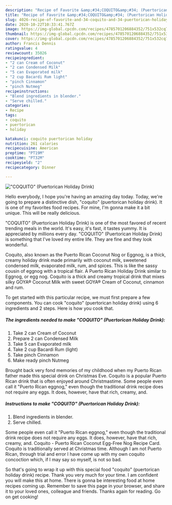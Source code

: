 ```yaml
---
description: "Recipe of Favorite &amp;#34;COQUITO&amp;#34; (Puertorican Holiday Drink)"
title: "Recipe of Favorite &amp;#34;COQUITO&amp;#34; (Puertorican Holiday Drink)"
slug: 4026-recipe-of-favorite-and-34-coquito-and-34-puertorican-holiday-drink
date: 2020-10-22T10:33:41.767Z
image: https://img-global.cpcdn.com/recipes/4785701206884352/751x532cq70/coquito-puertorican-holiday-drink-recipe-main-photo.jpg
thumbnail: https://img-global.cpcdn.com/recipes/4785701206884352/751x532cq70/coquito-puertorican-holiday-drink-recipe-main-photo.jpg
cover: https://img-global.cpcdn.com/recipes/4785701206884352/751x532cq70/coquito-puertorican-holiday-drink-recipe-main-photo.jpg
author: Francis Dennis
ratingvalue: 4
reviewcount: 35026
recipeingredient:
- "2 can Cream of Coconut"
- "2 can Condensed Milk"
- "5 can Evaporated milk"
- "2 cup Bacardi Rum light"
- "pinch Cinnamon"
- "pinch Nutmeg"
recipeinstructions:
- "Blend ingredients in blender."
- "Serve chilled."
categories:
- Recipe
tags:
- coquito
- puertorican
- holiday

katakunci: coquito puertorican holiday 
nutrition: 261 calories
recipecuisine: American
preptime: "PT19M"
cooktime: "PT32M"
recipeyield: "2"
recipecategory: Dinner

---
```



![&#34;COQUITO&#34; (Puertorican Holiday Drink)](https://img-global.cpcdn.com/recipes/4785701206884352/751x532cq70/coquito-puertorican-holiday-drink-recipe-main-photo.jpg)

Hello everybody, I hope you're having an amazing day today. Today, we're going to prepare a distinctive dish, &#34;coquito&#34; (puertorican holiday drink). It is one of my favorites food recipes. For mine, I'm gonna make it a bit unique. This will be really delicious.

&#34;COQUITO&#34; (Puertorican Holiday Drink) is one of the most favored of recent trending meals in the world. It's easy, it's fast, it tastes yummy. It is appreciated by millions every day. &#34;COQUITO&#34; (Puertorican Holiday Drink) is something that I've loved my entire life. They are fine and they look wonderful.

Coquito, also known as the Puerto Rican Coconut Nog or Eggnog, is a thick, creamy holiday drink made primarily with coconut milk, sweetened condensed milk, evaporated milk, rum, and spices. This is like the sassy cousin of eggnog with a tropical flair. A Puerto Rican Holiday Drink similar to Eggnog, or egg nog. Coquito is a thick and creamy tropical drink that mixes silky GOYA® Coconut Milk with sweet GOYA® Cream of Coconut, cinnamon and rum.


To get started with this particular recipe, we must first prepare a few components. You can cook &#34;coquito&#34; (puertorican holiday drink) using 6 ingredients and 2 steps. Here is how you cook that.

<!--inarticleads1-->

##### The ingredients needed to make &#34;COQUITO&#34; (Puertorican Holiday Drink):

1. Take 2 can Cream of Coconut
1. Prepare 2 can Condensed Milk
1. Take 5 can Evaporated milk
1. Take 2 cup Bacardi Rum (light)
1. Take pinch Cinnamon
1. Make ready pinch Nutmeg


Brought back very fond memories of my childhood when my Puerto Rican father made this special drink on Christmas Eve. Coquito is a popular Puerto Rican drink that is often enjoyed around Christmastime. Some people even call it &#34;Puerto Rican eggnog,&#34; even though the traditional drink recipe does not require any eggs. It does, however, have that rich, creamy, and. 

<!--inarticleads2-->

##### Instructions to make &#34;COQUITO&#34; (Puertorican Holiday Drink):

1. Blend ingredients in blender.
1. Serve chilled.


Some people even call it &#34;Puerto Rican eggnog,&#34; even though the traditional drink recipe does not require any eggs. It does, however, have that rich, creamy, and. Coquito - Puerto Rican Coconut Egg-Free Nog Recipe Card. Coquito is traditionally served at Christmas time. Although I am not Puerto Rican, through trial and error I have come up with my own coquito concoction which, if I may say so myself, is not so bad. 

So that's going to wrap it up with this special food &#34;coquito&#34; (puertorican holiday drink) recipe. Thank you very much for your time. I am confident you will make this at home. There is gonna be interesting food at home recipes coming up. Remember to save this page in your browser, and share it to your loved ones, colleague and friends. Thanks again for reading. Go on get cooking!
